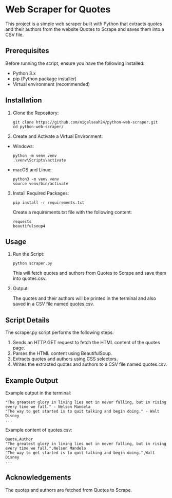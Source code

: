 # Web Scraper for Quotes

This project is a simple web scraper built with Python that extracts quotes and their authors from the website Quotes to Scrape and saves them into a CSV file.

## Prerequisites

Before running the script, ensure you have the following installed:

- Python 3.x
- pip (Python package installer)
- Virtual environment (recommended)

## Installation

1. Clone the Repository:

   ```
   git clone https://github.com/nigelseah24/python-web-scraper.git
   cd python-web-scraper/
   ```

2. Create and Activate a Virtual Environment:

- Windows:

  ```
  python -m venv venv
  .\venv\Scripts\activate
  ```

- macOS and Linux:
  ```
  python3 -m venv venv
  source venv/bin/activate
  ```

3. Install Required Packages:

   ```
   pip install -r requirements.txt
   ```

   Create a requirements.txt file with the following content:

   ```
   requests
   beautifulsoup4
   ```

## Usage

1. Run the Script:

   ```
   python scraper.py
   ```

   This will fetch quotes and authors from Quotes to Scrape and save them into quotes.csv.

2. Output:

   The quotes and their authors will be printed in the terminal and also saved in a CSV file named quotes.csv.

## Script Details

The scraper.py script performs the following steps:

1. Sends an HTTP GET request to fetch the HTML content of the quotes page.
2. Parses the HTML content using BeautifulSoup.
3. Extracts quotes and authors using CSS selectors.
4. Writes the extracted quotes and authors to a CSV file named quotes.csv.

## Example Output

Example output in the terminal:

```
"The greatest glory in living lies not in never falling, but in rising every time we fall." - Nelson Mandela
"The way to get started is to quit talking and begin doing." - Walt Disney
...
```

Example content of quotes.csv:

```
Quote,Author
"The greatest glory in living lies not in never falling, but in rising every time we fall.",Nelson Mandela
"The way to get started is to quit talking and begin doing.",Walt Disney
...
```

## Acknowledgements

The quotes and authors are fetched from Quotes to Scrape.

